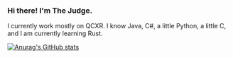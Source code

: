 ### Hi there! I'm The Judge.
I currently work mostly on QCXR. I know Java, C#, a little Python, a little C, and I am currently learning Rust.

[![Anurag's GitHub stats](https://github-readme-stats.vercel.app/api?username=thejudge156)](https://github.com/anuraghazra/github-readme-stats)

<!--
**thejudge156/thejudge156** is a ✨ _special_ ✨ repository because its `README.md` (this file) appears on your GitHub profile.

Here are some ideas to get you started:

- 🔭 I’m currently working on ...
- 🌱 I’m currently learning ...
- 👯 I’m looking to collaborate on ...
- 🤔 I’m looking for help with ...
- 💬 Ask me about ...
- 📫 How to reach me: ...
- 😄 Pronouns: ...
- ⚡ Fun fact: ...
-->

